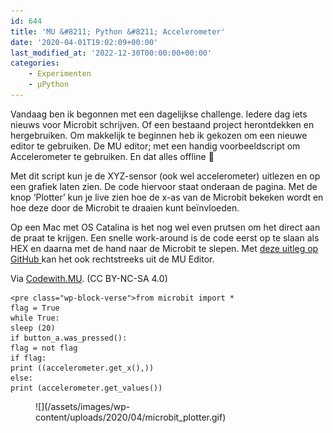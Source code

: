```yaml
---
id: 644
title: 'MU &#8211; Python &#8211; Accelerometer'
date: '2020-04-01T19:02:09+00:00'
last_modified_at: '2022-12-30T00:00:00+00:00'
categories:
    - Experimenten
    - μPython
---
```


Vandaag ben ik begonnen met een dagelijkse challenge. Iedere dag iets nieuws voor Microbit schrijven. Of een bestaand project herontdekken en hergebruiken. Om makkelijk te beginnen heb ik gekozen om een nieuwe editor te gebruiken. De MU editor; met een handig voorbeeldscript om Accelerometer te gebruiken. En dat alles offline 🙂

Met dit script kun je de XYZ-sensor (ook wel accelerometer) uitlezen en op een grafiek laten zien. De code hiervoor staat onderaan de pagina. Met de knop ‘Plotter’ kun je live zien hoe de x-as van de Microbit bekeken wordt en hoe deze door de Microbit te draaien kunt beïnvloeden.

Op een Mac met OS Catalina is het nog wel even prutsen om het direct aan de praat te krijgen. Een snelle work-around is de code eerst op te slaan als HEX en daarna met de hand naar de Microbit te slepen. Met [deze uitleg op GitHub ](https://github.com/mu-editor/mu/issues/998) kan het ook rechtstreeks uit de MU Editor.

Via [Codewith.MU](https://codewith.mu/en/tutorials/1.0/microbit). (CC BY-NC-SA 4.0)

```
<pre class="wp-block-verse">from microbit import *
flag = True
while True:
sleep (20)
if button_a.was_pressed():
flag = not flag
if flag:
print ((accelerometer.get_x(),))
else:
print (accelerometer.get_values())
```

<figure class="wp-block-image size-large">![](/assets/images/wp-content/uploads/2020/04/microbit_plotter.gif)</figure>